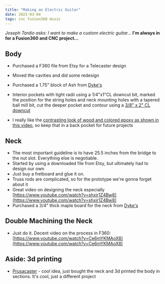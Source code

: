 ```yaml
---
title: "Making an Electric Guitar"
date: 2023-03-04
tags: cnc fusion360 music
---
```


*Joseph Tardio asks:  I want to make a custom electric guitar...*  **I'm always in for a Fusion360 and CNC project...**

## Body

- Purchased a F360 file from Etsy for a Telecaster design
- Moved the cavities and did some redesign
- Purchased a 1.75" block of Ash from [Dyke's](https://www.dykeslumber.com)
- Interior pockets  with tight radii using a  1/4"x1"CL downcut bit, marked the position for the string holes and neck mounting holes with a tapered ball mill bit,  cut the deeper pocket and contour using a [3/8" x 2" CL downcut](https://www.toolstoday.com/v-15071-46449-k.html) 

- I really like the [contrasting look of wood and colored epoxy as shown in this video](https://www.youtube.com/watch?v=gSXfv0iJSkI), so keep that in a back pocket for future projects

## Neck

- The most important guideline is to have 25.5 inches from the bridge to the nut slot.  Everything else is negotiable.
- Started by using a downloaded file from Etsy, but ultimately had to design our own
- Just buy a fretboard and glue it on.
- Truss rods are complicated, so for the prototype we're gonna forget about it
- Great video on designing the neck especially [https://www.youtube.com/watch?v=shxir1Z4Bw8](https://www.youtube.com/watch?v=shxir1Z4Bw8)
- Purchased a 3/4" thick maple board for the neck from [Dyke's](https://www.dykeslumber.com)  


## Double Machining the Neck

- Just do it. Decent video on the process in F360: [https://www.youtube.com/watch?v=Ce6mYKMAoX8](https://www.youtube.com/watch?v=Ce6mYKMAoX8)



## Aside: 3d printing

- [Prusacaster](https://blog.prusa3d.com/the-prusacaster-how-to-design-and-3d-print-an-electric-guitar_71962/) - cool idea, just bought the neck and 3d printed the body in sections.  It's cool, just a different project 
